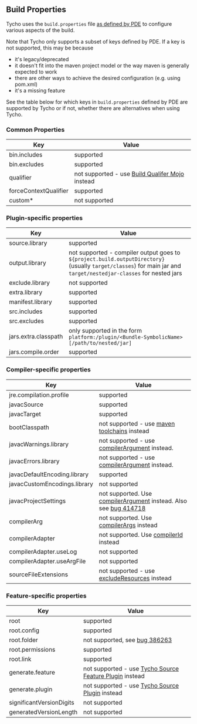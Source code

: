## Build Properties

Tycho uses the `build.properties` file [as defined by PDE](http://help.eclipse.org/luna/index.jsp?topic=/org.eclipse.pde.doc.user/reference/pde_feature_generating_build.htm) to configure various aspects of the build.

Note that Tycho only supports a subset of keys defined by PDE. If a key is not supported, this may be because

* it's legacy/deprecated
* it doesn't fit into the maven project model or the way maven is generally expected to work
* there are other ways to achieve the desired configuration (e.g. using pom.xml)
* it's a missing feature

See the table below for which keys in `build.properties` defined by PDE are supported by Tycho or if not, whether there are alternatives when using Tycho.

### Common Properties

Key | Value
--- | ---
bin.includes | supported
bin.excludes | supported
qualifier    | not supported - use [Build Qualifer Mojo](tycho-packaging-plugin/build-qualifier-mojo.html) instead
forceContextQualifier | supported
custom*      | not supported

### Plugin-specific properties

Key | Value
--- | ---
source.library | supported
output.library | not supported - compiler output goes to `${project.build.outputDirectory}` (usually `target/classes`) for main jar and `target/nestedjar-classes` for nested jars
exclude.library | not supported
extra.library | supported
manifest.library | supported
src.includes | supported
src.excludes | supported
jars.extra.classpath | only supported in the form `platform:/plugin/<Bundle-SymbolicName>[/path/to/nested/jar]`
jars.compile.order | supported


### Compiler-specific properties

Key | Value
--- | ---
jre.compilation.profile | supported
javacSource | supported
javacTarget | supported
bootClasspath | not supported - use [maven toolchains](tycho-compiler-plugin/compile-mojo.html#useJDK) instead
javacWarnings.library | not supported - use [compilerArgument](https://wiki.eclipse.org/Tycho/FAQ#How_to_configure_warning.2Ferror_settings_of_the_OSGi_compiler.3F) instead.
javacErrors.library | not supported - use [compilerArgument](https://wiki.eclipse.org/Tycho/FAQ#How_to_configure_warning.2Ferror_settings_of_the_OSGi_compiler.3F) instead.
javacDefaultEncoding.library | supported
javacCustomEncodings.library | not supported
javacProjectSettings | not supported. Use [compilerArgument](https://wiki.eclipse.org/Tycho/FAQ#How_to_configure_warning.2Ferror_settings_of_the_OSGi_compiler.3F) instead. Also see [bug 414718](https://bugs.eclipse.org/bugs/show_bug.cgi?id=414718)
compilerArg | not supported. Use [compilerArgs](tycho-compiler-plugin/compile-mojo.html#compilerArgs) instead
compilerAdapter | not supported. Use [compilerId](tycho-compiler-plugin/compile-mojo.html#compilerId) instead
compilerAdapter.useLog | not supported
compilerAdapter.useArgFile | not supported
sourceFileExtensions | not supported - use [excludeResources](tycho-compiler-plugin/compile-mojo.html#excludeResources) instead

### Feature-specific properties

Key | Value
--- | ---
root | supported
root.config | supported
root.folder | not supported, see [bug 386263](https://bugs.eclipse.org/bugs/show_bug.cgi?id=386263)
root.permissions | supported
root.link | supported
generate.feature | not supported - use [Tycho Source Feature Plugin](https://www.eclipse.org/tycho/sitedocs-extras/tycho-source-feature-plugin/plugin-info.html) instead
generate.plugin | not supported - use [Tycho Source Plugin](tycho-source-plugin/plugin-info.html) instead
significantVersionDigits | not supported
generatedVersionLength | not supported



